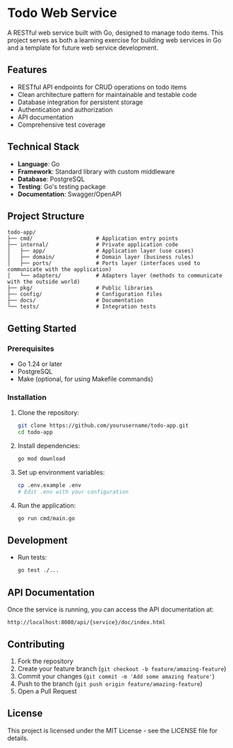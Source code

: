 # Todo Web Service

A RESTful web service built with Go, designed to manage todo items. This project serves as both a learning exercise for building web services in Go and a template for future web service development.

## Features

- RESTful API endpoints for CRUD operations on todo items
- Clean architecture pattern for maintainable and testable code
- Database integration for persistent storage
- Authentication and authorization
- API documentation
- Comprehensive test coverage

## Technical Stack

- **Language**: Go
- **Framework**: Standard library with custom middleware
- **Database**: PostgreSQL
- **Testing**: Go's testing package
- **Documentation**: Swagger/OpenAPI

## Project Structure

```text
todo-app/
├── cmd/                    # Application entry points
├── internal/               # Private application code
│   ├── app/                # Application layer (use cases)
│   ├── domain/             # Domain layer (business rules)
│   ├── ports/              # Ports layer (interfaces used to communicate with the application)
│   └── adapters/           # Adapters layer (methods to communicate with the outside world)
├── pkg/                    # Public libraries
├── config/                 # Configuration files
├── docs/                   # Documentation
└── tests/                  # Integration tests
```

## Getting Started

### Prerequisites

- Go 1.24 or later
- PostgreSQL
- Make (optional, for using Makefile commands)

### Installation

1. Clone the repository:

   ```bash
   git clone https://github.com/yourusername/todo-app.git
   cd todo-app
   ```

2. Install dependencies:

   ```bash
   go mod download
   ```

3. Set up environment variables:

   ```bash
   cp .env.example .env
   # Edit .env with your configuration
   ```

4. Run the application:

   ```bash
   go run cmd/main.go
   ```

## Development

- Run tests:

  ```bash
  go test ./...
  ```

## API Documentation

Once the service is running, you can access the API documentation at:

```text
http://localhost:8080/api/{service}/doc/index.html
```

## Contributing

1. Fork the repository
2. Create your feature branch (`git checkout -b feature/amazing-feature`)
3. Commit your changes (`git commit -m 'Add some amazing feature'`)
4. Push to the branch (`git push origin feature/amazing-feature`)
5. Open a Pull Request

## License

This project is licensed under the MIT License - see the LICENSE file for details.
